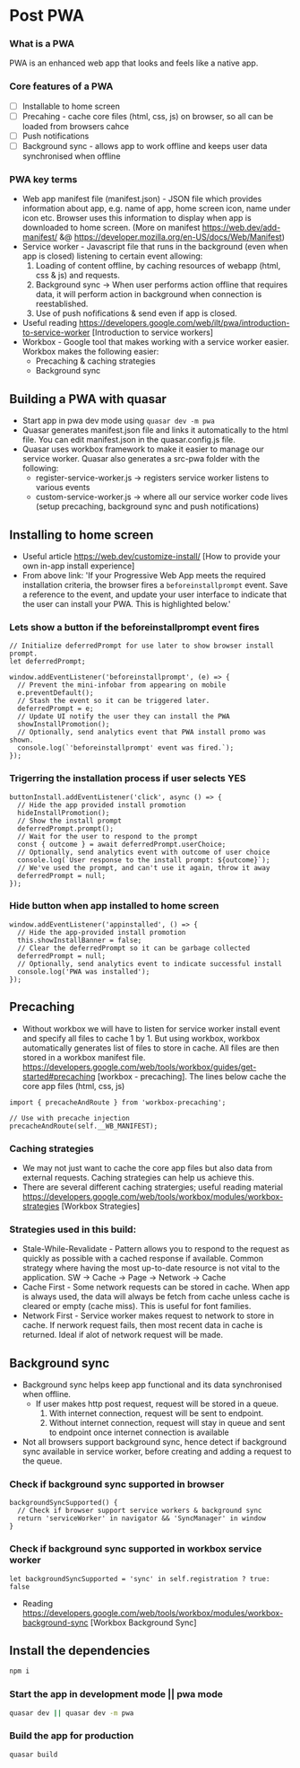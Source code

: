 # Post PWA

### What is a PWA
PWA is an enhanced web app that looks and feels like a native app.

### Core features of a PWA
- [ ] Installable to home screen
- [ ] Precahing - cache core files (html, css, js) on browser, so all can be loaded from browsers cahce
- [ ] Push notifications
- [ ] Background sync - allows app to work offline and keeps user data synchronised when offline

### PWA key terms
- Web app manifest file (manifest.json) - JSON file which provides information about app, e.g. name of app, home screen icon, name under icon etc. Browser uses this information to display when app is downloaded to home screen. (More on manifest https://web.dev/add-manifest/ &@ https://developer.mozilla.org/en-US/docs/Web/Manifest)
- Service worker - Javascript file that runs in the background (even when app is closed) listening to certain event allowing:
  1. Loading of content offline, by caching resources of webapp (html, css & js) and requests. 
  2. Background sync -> When user performs action offline that requires data, it will perform action in background when connection is reestablished.
  3. Use of push nofifications & send even if app is closed.
- Useful reading https://developers.google.com/web/ilt/pwa/introduction-to-service-worker [Introduction to service workers]
- Workbox - Google tool that makes working with a service worker easier. Workbox makes the following easier:
  - Precaching & caching strategies
  - Background sync

## Building a PWA with quasar

- Start app in pwa dev mode using ```quasar dev -m pwa```
- Quasar generates manifest.json file and links it automatically to the html file. You can edit manifest.json in the quasar.config.js file.
- Quasar uses workbox framework to make it easier to manage our service worker. Quasar also generates a src-pwa folder with the following:
  - register-service-worker.js -> registers service worker listens to various events
  - custom-service-worker.js -> where all our service worker code lives (setup precaching, background sync and push notifications)

## Installing to home screen
- Useful article https://web.dev/customize-install/ [How to provide your own in-app install experience]
- From above link: 'If your Progressive Web App meets the required installation criteria, the browser fires a ```beforeinstallprompt``` event. Save a reference to the event, and update your user interface to indicate that the user can install your PWA. This is highlighted below.'

### Lets show a button if the beforeinstallprompt event fires

```
// Initialize deferredPrompt for use later to show browser install prompt.
let deferredPrompt;

window.addEventListener('beforeinstallprompt', (e) => {
  // Prevent the mini-infobar from appearing on mobile
  e.preventDefault();
  // Stash the event so it can be triggered later.
  deferredPrompt = e;
  // Update UI notify the user they can install the PWA
  showInstallPromotion();
  // Optionally, send analytics event that PWA install promo was shown.
  console.log(`'beforeinstallprompt' event was fired.`);
});
```

### Trigerring the installation process if user selects YES

```
buttonInstall.addEventListener('click', async () => {
  // Hide the app provided install promotion
  hideInstallPromotion();
  // Show the install prompt
  deferredPrompt.prompt();
  // Wait for the user to respond to the prompt
  const { outcome } = await deferredPrompt.userChoice;
  // Optionally, send analytics event with outcome of user choice
  console.log(`User response to the install prompt: ${outcome}`);
  // We've used the prompt, and can't use it again, throw it away
  deferredPrompt = null;
});
```

### Hide button when app installed to home screen

```
window.addEventListener('appinstalled', () => {
  // Hide the app-provided install promotion
  this.showInstallBanner = false;
  // Clear the deferredPrompt so it can be garbage collected
  deferredPrompt = null;
  // Optionally, send analytics event to indicate successful install
  console.log('PWA was installed');
});
```

## Precaching

- Without workbox we will have to listen for service worker install event and specify all files to cache 1 by 1. But using workbox, workbox automatically generates list of files to store in cache. All files are then stored in a workbox manifest file. https://developers.google.com/web/tools/workbox/guides/get-started#precaching [workbox - precaching]. The lines below cache the core app files (html, css, js)
```
import { precacheAndRoute } from 'workbox-precaching';

// Use with precache injection
precacheAndRoute(self.__WB_MANIFEST);
```

### Caching strategies

- We may not just want to cache the core app files but also data from external requests. Caching strategies can help us achieve this.
- There are several different caching stratergies; useful reading material https://developers.google.com/web/tools/workbox/modules/workbox-strategies [Workbox Strategies]

### Strategies used in this build:

- Stale-While-Revalidate - Pattern allows you to respond to the request as quickly as possible with a cached response if available. Common strategy where having the most up-to-date resource is not vital to the application. SW -> Cache -> Page -> Network -> Cache
- Cache First - Some network requests can be stored in cache. When app is always used, the data will always be fetch from cache unless cache is cleared or empty (cache miss). This is useful for font families.
- Network First - Service worker makes request to network to store in cache. If nerwork request fails, then most recent data in cache is returned. Ideal if alot of network request will be made.

## Background sync

- Background sync helps keep app functional and its data synchronised when offline.
  - If user makes http post request, request will be stored in a queue.
    1. With internet connection, request will be sent to endpoint.
    2. Without internet connection, request will stay in queue and sent to endpoint once internet connection is available
- Not all browsers support background sync, hence detect if background sync available in service worker, before creating and adding a request to the queue.

### Check if background sync supported in browser
```
backgroundSyncSupported() {
  // Check if browser support service workers & background sync
  return 'serviceWorker' in navigator && 'SyncManager' in window
}
```

### Check if background sync supported in workbox service worker
```
let backgroundSyncSupported = 'sync' in self.registration ? true: false
```
- Reading https://developers.google.com/web/tools/workbox/modules/workbox-background-sync [Workbox Background Sync]

## Install the dependencies
```bash
npm i
```

### Start the app in development mode || pwa mode
```bash
quasar dev || quasar dev -m pwa
```

### Build the app for production
```bash
quasar build
```
